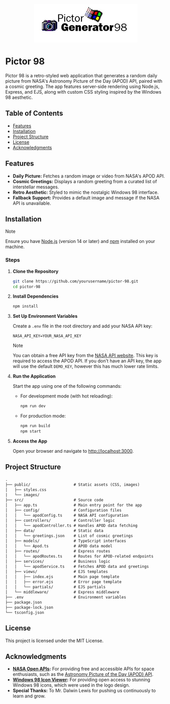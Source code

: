 <p align="center">
  <img src="./public/images/pictor-98.jpg" alt="Pictor 98 Logo" />
</p>

# Pictor 98

Pictor 98 is a retro-styled web application that generates a random daily picture from NASA's Astronomy Picture of the Day (APOD) API, paired with a cosmic greeting. The app features server-side rendering using Node.js, Express, and EJS, along with custom CSS styling inspired by the Windows 98 aesthetic.

## Table of Contents

- [Features](#features)
- [Installation](#installation)
- [Project Structure](#project-structure)
- [License](#license)
- [Acknowledgments](#acknowledgments)

## Features

- **Daily Picture:** Fetches a random image or video from NASA's APOD API.
- **Cosmic Greetings:** Displays a random greeting from a curated list of interstellar messages.
- **Retro Aesthetic:** Styled to mimic the nostalgic Windows 98 interface.
- **Fallback Support:** Provides a default image and message if the NASA API is unavailable.

## Installation

> [!NOTE]
>
> Ensure you have [Node.js](https://nodejs.org/en/) (version 14 or later) and [npm](https://www.npmjs.com/) installed on your machine.

### Steps

1. **Clone the Repository**

   ```bash
   git clone https://github.com/yourusername/pictor-98.git
   cd pictor-98
   ```

2. **Install Dependencies**

   ```bash
   npm install
   ```

3. **Set Up Environment Variables**

   Create a `.env` file in the root directory and add your NASA API key:

   ```env
   NASA_API_KEY=YOUR_NASA_API_KEY
   ```

   >[!NOTE]
   >
   > You can obtain a free API key from the [NASA API website](https://api.nasa.gov/). This key is required to access the APOD API. If you don't have an API key, the app will use the default `DEMO_KEY`, however this has much lower rate limits.

4. **Run the Application**

   Start the app using one of the following commands:
   - For development mode (with hot reloading):

     ```bash
     npm run dev
     ```

   - For production mode:

     ```bash
     npm run build
     npm start
     ```

5. **Access the App**

   Open your browser and navigate to [http://localhost:3000](http://localhost:3000).

## Project Structure

```plaintext
.
├── public/                   # Static assets (CSS, images)
│   ├── styles.css            
|   └── images/               
├── src/                      # Source code
│   ├── app.ts                # Main entry point for the app
│   ├── config/               # Configuration files
│   │   └── apodConfig.ts     # NASA API configuration
│   ├── controllers/          # Controller logic
│   │   └── apodController.ts # Handles APOD data fetching
│   ├── data/                 # Static data
│   │   └── greetings.json    # List of cosmic greetings
│   ├── models/               # TypeScript interfaces
│   │   └── Apod.ts           # APOD data model
│   ├── routes/               # Express routes
│   │   └── apodRoutes.ts     # Routes for APOD-related endpoints
│   ├── services/             # Business logic
│   │   └── apodService.ts    # Fetches APOD data and greetings
│   ├── views/                # EJS templates
│   │   ├── index.ejs         # Main page template
│   │   ├── error.ejs         # Error page template
│   │   └── partials/         # EJS partials
│   └── middleware/           # Express middleware
├── .env                      # Environment variables
├── package.json              
├── package-lock.json         
└── tsconfig.json             
```

## License

This project is licensed under the MIT License.

## Acknowledgments

- **[NASA Open APIs](https://api.nasa.gov/):** For providing free and accessible APIs for space enthusiasts, such as the [Astronomy Picture of the Day (APOD) API](https://github.com/nasa/apod-api).
- **[Windows 98 Icon Viewer](https://win98icons.alexmeub.com/):** For providing open access to stunning Windows 98 icons, which were used in the logo design.
- **Special Thanks:** To Mr. Dalwin Lewis for pushing us continuously to learn and grow.
